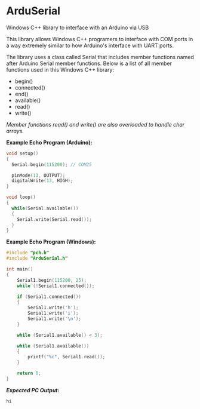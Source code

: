 # ArduSerial
Windows C++ library to interface with an Arduino via USB

This library allows Windows C++ programers to interface with COM ports in a way extremely similar to how Arduino's interface with UART ports.

The library uses a class called Serial that includes member functions named after Arduino Serial member functions. Below is a list of all member functions used in this Windows C++ library:
- begin()
- connected()
- end()
- available()
- read()
- write()

*Member functions read() and write() are also overloaded to handle char arrays.*


**Example Echo Program (Arduino):**
```c++
void setup()
{
  Serial.begin(115200); // COM25

  pinMode(13, OUTPUT);
  digitalWrite(13, HIGH);
}

void loop()
{
  while(Serial.available())
  {
    Serial.write(Serial.read());
  }
}
```

**Example Echo Program (Windows):**
```c++
#include "pch.h"
#include "ArduSerial.h"

int main()
{
	Serial1.begin(115200, 25);
	while (!Serial1.connected());

	if (Serial1.connected())
	{
		Serial1.write('h');
		Serial1.write('i');
		Serial1.write('\n');
	}

	while (Serial1.available() < 3);

	while (Serial1.available())
	{
		printf("%c", Serial1.read());
	}

	return 0;
}
```

***Expected PC Output:***
```
hi

```
